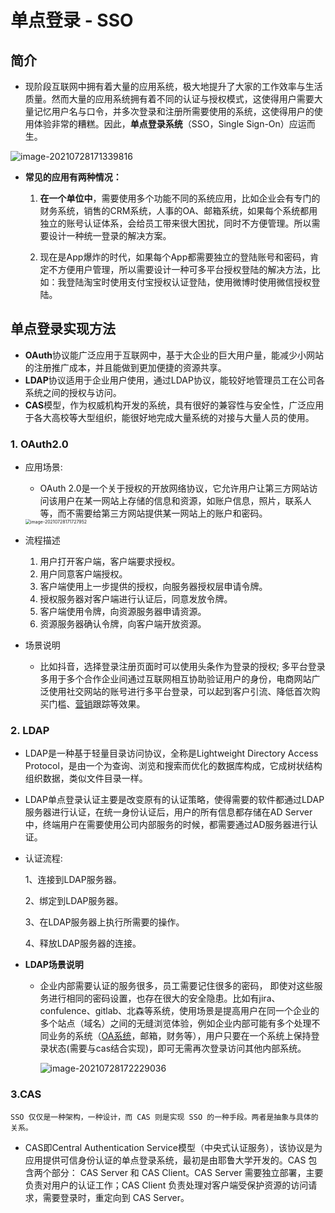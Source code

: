 # 单点登录 - SSO

## 简介

-  现阶段互联网中拥有着大量的应用系统，极大地提升了大家的工作效率与生活质量。然而大量的应用系统拥有着不同的认证与授权模式，这使得用户需要大量记忆用户名与口令，并多次登录和注册所需要使用的系统，这使得用户的使用体验非常的糟糕。因此，**单点登录系统**（SSO，Single Sign-On）应运而生。

  ![image-20210728171339816](https://raw.githubusercontent.com/hellolib/pictures/main/Typora/pic-00-gitee/image-20210728171339816.png)

- **常见的应用有两种情况：**

  1. **在一个单位中**，需要使用多个功能不同的系统应用，比如企业会有专门的财务系统，销售的CRM系统，人事的OA、邮箱系统，如果每个系统都用独立的账号认证体系，会给员工带来很大困扰，同时不方便管理。所以需要设计一种统一登录的解决方案。

  2. 现在是App爆炸的时代，如果每个App都需要独立的登陆账号和密码，肯定不方便用户管理，所以需要设计一种可多平台授权登陆的解决方法，比如：我登陆淘宝时使用支付宝授权认证登陆，使用微博时使用微信授权登陆。

## 单点登录实现方法

- **OAuth**协议能广泛应用于互联网中，基于大企业的巨大用户量，能减少小网站的注册推广成本，并且能做到更加便捷的资源共享。
- **LDAP**协议适用于企业用户使用，通过LDAP协议，能较好地管理员工在公司各系统之间的授权与访问。
- **CAS**模型，作为权威机构开发的系统，具有很好的兼容性与安全性，广泛应用于各大高校等大型组织，能很好地完成大量系统的对接与大量人员的使用。

### 1. **OAuth2.0**

- 应用场景:

  - OAuth 2.0是一个关于授权的开放网络协议，它允许用户让第三方网站访问该用户在某一网站上存储的信息和资源，如账户信息，照片，联系人等，而不需要给第三方网站提供某一网站上的账户和密码。

  <img src="https://raw.githubusercontent.com/hellolib/pictures/main/Typora/pic-00-gitee/image-20210728171727952.png" alt="image-20210728171727952" style="zoom:50%;" />

- 流程描述
  1. 用户打开客户端，客户端要求授权。
  2. 用户同意客户端授权。
  3. 客户端使用上一步提供的授权，向服务器授权层申请令牌。
  4. 授权服务器对客户端进行认证后，同意发放令牌。
  5. 客户端使用令牌，向资源服务器申请资源。
  6. 资源服务器确认令牌，向客户端开放资源。
- 场景说明
  - 比如抖音，选择登录注册页面时可以使用头条作为登录的授权;  多平台登录多用于多个合作企业间通过互联网相互协助验证用户的身份，电商网站广泛使用社交网站的账号进行多平台登录，可以起到客户引流、降低首次购买门槛、[营销](http://www.yunyingyue.com/)跟踪等效果。

### 2. LDAP

- LDAP是一种基于轻量目录访问协议，全称是Lightweight Directory Access Protocol，是由一个为查询、浏览和搜索而优化的数据库构成，它成树状结构组织数据，类似文件目录一样。

- LDAP单点登录认证主要是改变原有的认证策略，使得需要的软件都通过LDAP服务器进行认证，在统一身份认证后，用户的所有信息都存储在AD Server中，终端用户在需要使用公司内部服务的时候，都需要通过AD服务器进行认证。

- 认证流程:

  1、连接到LDAP服务器。

  2、绑定到LDAP服务器。

  3、在LDAP服务器上执行所需要的操作。

  4、释放LDAP服务器的连接。

- **LDAP场景说明**

  - 企业内部需要认证的服务很多，员工需要记住很多的密码， 即使对这些服务进行相同的密码设置，也存在很大的安全隐患。比如有jira、confulence、gitlab、北森等系统，使用场景是提高用户在同一个企业的多个站点（域名）之间的无缝浏览体验，例如企业内部可能有多个处理不同业务的系统（[OA系统](http://www.ruanally.com/)，邮箱，财务等），用户只要在一个系统上保持登录状态(需要与cas结合实现)，即可无需再次登录访问其他内部系统。

    ![image-20210728172229036](https://raw.githubusercontent.com/hellolib/pictures/main/Typora/pic-00-gitee/image-20210728172229036.png)

### 3.CAS

`SSO 仅仅是一种架构，一种设计，而 CAS 则是实现 SSO 的一种手段。两者是抽象与具体的关系。`

- CAS即Central Authentication Service模型（中央式认证服务），该协议是为应用提供可信身份认证的单点登录系统，最初是由耶鲁大学开发的。CAS 包含两个部分： CAS Server 和 CAS Client。CAS Server 需要独立部署，主要负责对用户的认证工作；CAS Client 负责处理对客户端受保护资源的访问请求，需要登录时，重定向到 CAS Server。